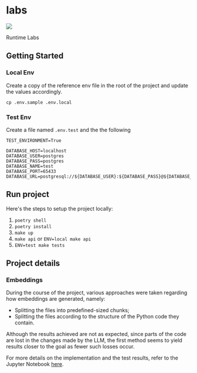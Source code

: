 # labs

<a target="_blank" href="https://cookiecutter-data-science.drivendata.org/">
    <img src="https://img.shields.io/badge/CCDS-Project%20template-328F97?logo=cookiecutter" />
</a>

Runtime Labs

## Getting Started

### Local Env

Create a copy of the reference env file in the root of the project and update the values accordingly.

`cp .env.sample .env.local`

### Test Env

Create a file named `.env.test` and the the following

```env
TEST_ENVIRONMENT=True

DATABASE_HOST=localhost
DATABASE_USER=postgres
DATABASE_PASS=postgres
DATABASE_NAME=test
DATABASE_PORT=65433
DATABASE_URL=postgresql://${DATABASE_USER}:${DATABASE_PASS}@${DATABASE_HOST}:${DATABASE_PORT}/${DATABASE_NAME}
```

## Run project

Here's the steps to setup the project locally:

1. `poetry shell`
2. `poetry install`
3. `make up`
4. `make api` or `ENV=local make api`
5. `ENV=test make tests`


## Project details

### Embeddings

During the course of the project, various approaches were taken regarding how embeddings are generated, namely:

* Splitting the files into predefined-sized chunks;
* Splitting the files according to the structure of the Python code they contain.

Although the results achieved are not as expected, since parts of the code are lost in the changes made by the LLM, the first method seems to yield results closer to the goal as fewer such losses occur.

For more details on the implementation and the test results, refer to the Jupyter Notebook [here](!https://github.com/runtimerevolution/labs/blob/main/notebooks/embeddings.ipynb).

